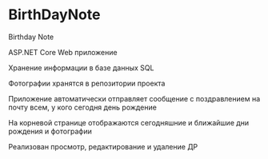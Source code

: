 # BirthDayNote
Birthday Note

ASP.NET Core Web приложение

Хранение информации в базе данных SQL

Фотографии хранятся в репозитории проекта

Приложение автоматически отправляет сообщение с поздравлением на почту всем, у кого сегодня день рождение

На корневой странице отображаются сегодняшние и ближайшие дни рождения и фотографии

Реализован просмотр, редактирование и удаление ДР
